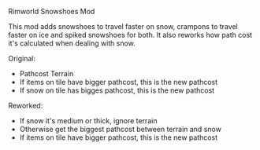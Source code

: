 Rimworld Snowshoes Mod

This mod adds snowshoes to travel faster on snow, crampons to travel faster on ice and spiked snowshoes for both.
It also reworks how path cost it's calculated when dealing with snow.

Original:
- Pathcost Terrain
- If items on tile have bigger pathcost, this is the new pathcost
- If snow on tile has bigges pathcost, this is the new pathcost

Reworked:
- If snow it's medium or thick, ignore terrain
- Otherwise get the biggest pathcost between terrain and snow
- If items on tile have bigger pathcost, this is the new pathcost
	
